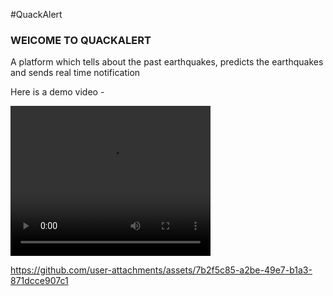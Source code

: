 #QuackAlert
<h3>WElCOME TO QUACKALERT</h3>
<p> A platform which tells about the past earthquakes, predicts the earthquakes and sends real time notification</p>
<p>Here is a demo video -</p>

<video width="320" height="240" controls>
  <source src="https://github.com/user-attachments/assets/7b2f5c85-a2be-49e7-b1a3-871dcce907c1" type="video/mp4">
  Your browser does not support the video tag.
</video>



https://github.com/user-attachments/assets/7b2f5c85-a2be-49e7-b1a3-871dcce907c1


 
